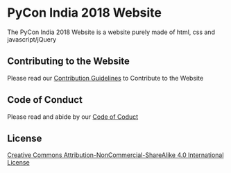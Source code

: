 # PyCon India 2018 Website

The PyCon India 2018 Website is a website purely made of html, css and javascript/jQuery

## Contributing to the Website

Please read our [Contribution Guidelines](CONTRIBUTING.md) to Contribute to the Website

## Code of Conduct

Please read and abide by our [Code of Coduct](https://in.pycon.org/2018/coc.html)

## License

[Creative Commons Attribution-NonCommercial-ShareAlike 4.0 International License](LICENSE.md)
